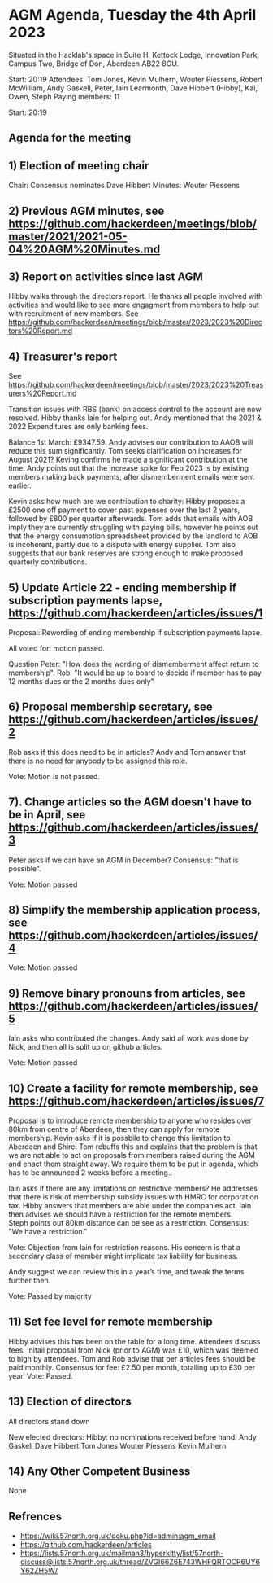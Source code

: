 # AGM Agenda, Tuesday the 4th April 2023 

Situated in the Hacklab's space in Suite H, Kettock Lodge, Innovation Park, Campus Two, Bridge of Don, Aberdeen AB22 8GU.

Start: 20:19
Attendees:   Tom Jones, Kevin Mulhern, Wouter Piessens,  Robert McWilliam, Andy Gaskell, Peter, Iain Learmonth, Dave Hibbert (Hibby), Kai, Owen, Steph 
Paying members:  11 

Start:  20:19

## Agenda for the meeting

## 1) Election of meeting chair
Chair: Consensus nominates Dave Hibbert
Minutes: Wouter Piessens

## 2)  Previous AGM minutes, see https://github.com/hackerdeen/meetings/blob/master/2021/2021-05-04%20AGM%20Minutes.md

## 3)  Report on activities since last AGM
Hibby walks through the directors report. He thanks all people involved with activities and would like to see more engagment from members to help out with recruitment of new members.
See https://github.com/hackerdeen/meetings/blob/master/2023/2023%20Directors%20Report.md

## 4)  Treasurer's report

See https://github.com/hackerdeen/meetings/blob/master/2023/2023%20Treasurers%20Report.md

Transition issues with RBS (bank) on access control to the account are now resolved.  Hibby thanks Iain for helping out.
Andy mentioned that the 2021 & 2022 Expenditures  are only banking fees.

Balance 1st March: £9347.59.   Andy advises our contribution to AAOB will reduce this sum significantly.
Tom seeks clarification on increases for August 2021? Keving confirms he made a significant contribution at the time.
Andy points out that the increase spike for Feb 2023 is by existing members making back payments, after dismemberment emails were sent earlier.

Kevin asks how much are we contribution to charity:  Hibby proposes a £2500 one off payment to cover past expenses over the last 2 years, followed by £800 per quarter afterwards. Tom adds that emails with AOB imply they are currently struggling with paying bills, however he points out that the energy consumption spreadsheet provided by the landlord to AOB is incoherent, partly due to a dispute with energy supplier.  Tom also suggests that our bank reserves are strong enough to make proposed quarterly contributions.


## 5) Update Article 22 - ending membership if subscription payments lapse, https://github.com/hackerdeen/articles/issues/1
Proposal: Rewording of ending membership if subscription payments lapse.

All voted for: motion passed.

Question Peter: "How does the wording of dismemberment affect return to membership".  Rob: "It would be up to board to decide if member has to pay 12 months dues or the 2 months dues only"



## 6) Proposal membership secretary, see https://github.com/hackerdeen/articles/issues/2
Rob asks if this does need to be in articles?  Andy and Tom answer that there is no need for anybody to be assigned this role. 

Vote:   Motion is not passed.

## 7). Change articles so the AGM doesn't have to be in April, see https://github.com/hackerdeen/articles/issues/3
Peter asks if we can have an AGM in December?  Consensus:  "that is possible".

Vote:   Motion passed

## 8)  Simplify the membership application process, see https://github.com/hackerdeen/articles/issues/4

Vote:  Motion passed

## 9) Remove binary pronouns from articles, see https://github.com/hackerdeen/articles/issues/5
Iain asks who contributed the changes. Andy said all work was done by Nick,  and then all is split up on github articles.

Vote:   Motion passed

## 10) Create a facility for remote membership, see https://github.com/hackerdeen/articles/issues/7

Proposal is to introduce remote membership to anyone who resides over 80km from centre of Aberdeen, then they can apply for remote membership.
Kevin asks if it is possbile to change this limitation to Aberdeen and Shire: 
Tom rebuffs this and explains that the problem is that we are not able to act on proposals from members raised during the AGM and enact them straight away.  We require them to be put in agenda, which has to be announced 2 weeks before a meeting..

Iain asks if there are any limitations on restrictive members? He addresses that there is risk of membership subsidy issues with HMRC for corporation tax.
Hibby answers that members are able under the companies act.
Iain then advises we should have a restriction for the remote members.   
Steph points out 80km distance can be see as a restriction.
Consensus:  "We have a restriction."

Vote: Objection from Iain for restriction reasons. His concern is that a secondary class of member might implicate tax liability for business.

Andy suggest we can review this in a year’s time, and tweak the terms further then.

Vote: Passed by majority

## 11) Set fee level for remote membership
Hibby advises this has been on the table for a long time.
Attendees discuss fees. Initail proposal from Nick (prior to AGM) was £10, which was deemed to high by attendees. 
Tom and Rob advise that per articles fees should be paid monthly. 
Consensus for fee:  £2.50 per month, totalling up to £30 per year.
Vote: Passed.

## 13) Election of directors
All directors stand down

New elected directors:
Hibby: no nominations received before hand.
Andy Gaskell
Dave Hibbert
Tom Jones
Wouter Piessens
Kevin Mulhern


## 14) Any Other Competent Business
None


## Refrences
* https://wiki.57north.org.uk/doku.php?id=admin:agm_email
* https://github.com/hackerdeen/articles
* https://lists.57north.org.uk/mailman3/hyperkitty/list/57north-discuss@lists.57north.org.uk/thread/ZVGI66Z6E743WHFQRTOCR6UY6Y62ZH5W/
